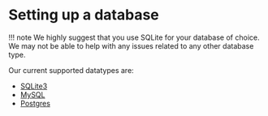 # Setting up a database

!!! note
We highly suggest that you use SQLite for your database of choice. We may not be able to help with any issues related
to any other database type.

Our current supported datatypes are:

- [SQLite3](sqlite.md)
- [MySQL](mysql.md)
- [Postgres](postgres.md)
